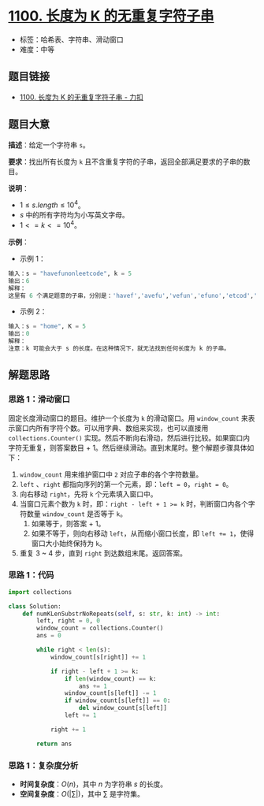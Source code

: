 # [1100. 长度为 K 的无重复字符子串](https://leetcode.cn/problems/find-k-length-substrings-with-no-repeated-characters/)

- 标签：哈希表、字符串、滑动窗口
- 难度：中等

## 题目链接

- [1100. 长度为 K 的无重复字符子串 - 力扣](https://leetcode.cn/problems/find-k-length-substrings-with-no-repeated-characters/)

## 题目大意

**描述**：给定一个字符串 `s`。

**要求**：找出所有长度为 `k` 且不含重复字符的子串，返回全部满足要求的子串的数目。

**说明**：

- $1 \le s.length \le 10^4$。
- $s$ 中的所有字符均为小写英文字母。
- $1 <= k <= 10^4$。

**示例**：

- 示例 1：

```python
输入：s = "havefunonleetcode", k = 5
输出：6
解释：
这里有 6 个满足题意的子串，分别是：'havef','avefu','vefun','efuno','etcod','tcode'。
```

- 示例 2：

```python
输入：s = "home", K = 5
输出：0
解释：
注意：k 可能会大于 s 的长度。在这种情况下，就无法找到任何长度为 k 的子串。
```

## 解题思路

### 思路 1：滑动窗口

固定长度滑动窗口的题目。维护一个长度为 `k` 的滑动窗口。用 `window_count` 来表示窗口内所有字符个数。可以用字典、数组来实现，也可以直接用 `collections.Counter()` 实现。然后不断向右滑动，然后进行比较。如果窗口内字符无重复，则答案数目 + 1。然后继续滑动。直到末尾时。整个解题步骤具体如下：

1. `window_count` 用来维护窗口中 `2` 对应子串的各个字符数量。
2. `left` 、`right` 都指向序列的第一个元素，即：`left = 0`，`right = 0`。
3. 向右移动 `right`，先将 `k` 个元素填入窗口中。
4. 当窗口元素个数为 `k` 时，即：`right - left + 1 >= k` 时，判断窗口内各个字符数量 `window_count` 是否等于 `k`。
   1. 如果等于，则答案 + 1。
   2. 如果不等于，则向右移动 `left`，从而缩小窗口长度，即 `left += 1`，使得窗口大小始终保持为 `k`。
5. 重复 3 ~ 4 步，直到 `right` 到达数组末尾。返回答案。

### 思路 1：代码

```python
import collections

class Solution:
    def numKLenSubstrNoRepeats(self, s: str, k: int) -> int:
        left, right = 0, 0
        window_count = collections.Counter()
        ans = 0

        while right < len(s):
            window_count[s[right]] += 1

            if right - left + 1 >= k:
                if len(window_count) == k:
                    ans += 1
                window_count[s[left]] -= 1
                if window_count[s[left]] == 0:
                    del window_count[s[left]]
                left += 1

            right += 1

        return ans
```

### 思路 1：复杂度分析

- **时间复杂度**：$O(n)$，其中 $n$ 为字符串 $s$ 的长度。
- **空间复杂度**：$O(|\sum|)$，其中 $\sum$ 是字符集。


